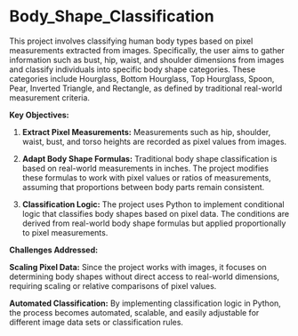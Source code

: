 # Body_Shape_Classification

This project involves classifying human body types based on pixel measurements extracted from images. Specifically, the user aims to gather information such as bust, hip, waist, and shoulder dimensions from images and classify individuals into specific body shape categories. These categories include Hourglass, Bottom Hourglass, Top Hourglass, Spoon, Pear, Inverted Triangle, and Rectangle, as defined by traditional real-world measurement criteria.

**Key Objectives:**

1. **Extract Pixel Measurements:** Measurements such as hip, shoulder, waist, bust, and torso heights are recorded as pixel values from images.

2. **Adapt Body Shape Formulas:** Traditional body shape classification is based on real-world measurements in inches. The project modifies these formulas to work with pixel values or ratios of measurements, assuming that proportions between body parts remain consistent.

3. **Classification Logic:** The project uses Python to implement conditional logic that classifies body shapes based on pixel data. The conditions are derived from real-world body shape formulas but applied proportionally to pixel measurements.

**Challenges Addressed:**

**Scaling Pixel Data:** Since the project works with images, it focuses on determining body shapes without direct access to real-world dimensions, requiring scaling or relative comparisons of pixel values.

**Automated Classification:** By implementing classification logic in Python, the process becomes automated, scalable, and easily adjustable for different image data sets or classification rules.
